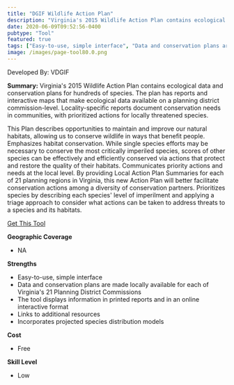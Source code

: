 ```yaml
---
title: "DGIF Wildlife Action Plan"
description: "Virginia's 2015 Wildlife Action Plan contains ecological data and conservation plans for hundreds of species. The plan has reports and interactive maps that make ecological data available on a planning district commission-level. Locality-specific reports document conservation needs in communities, with prioritized actions for locally threatened species."
date: 2020-06-09T09:52:56-0400
pubtype: "Tool"
featured: true
tags: ["Easy-to-use, simple interface", "Data and conservation plans are made locally available for each of Virginia's 21 Planning District Commissions", "The tool displays information in printed reports and in an online interactive format", "Links to additional resources", "Incorporates projected species distribution models"]
image: /images/page-tool80.0.png
---
```

Developed By: VDGIF

**Summary:** Virginia's 2015 Wildlife Action Plan contains ecological data and conservation plans for hundreds of species. The plan has reports and interactive maps that make ecological data available on a planning district commission-level. Locality-specific reports document conservation needs in communities, with prioritized actions for locally threatened species. 

This Plan describes opportunities to maintain and improve our natural habitats, allowing us to conserve wildlife in ways that benefit people. Emphasizes habitat conservation. While single species efforts may be necessary to conserve the most critically imperiled species, scores of other species can be effectively and efficiently conserved via actions that protect and restore the quality of their habitats. Communicates priority actions and needs at the local level. By providing Local Action Plan Summaries for each of 21 planning regions in Virginia, this new Action Plan will better facilitate conservation actions among a diversity of conservation partners. Prioritizes species by describing each species' level of imperilment and applying a triage approach to consider what actions can be taken to address threats to a species and its habitats.

<a href="http://bewildvirginia.org/wildlife-action-plan/" target="_blank">Get This Tool</a>

__**Geographic Coverage**__
-  NA

__**Strengths**__
-  Easy-to-use, simple interface
-   Data and conservation plans are made locally available for each of Virginia's 21 Planning District Commissions
-   The tool displays information in printed reports and in an online interactive format
-   Links to additional resources
-   Incorporates projected species distribution models

__**Cost**__
- Free

__**Skill Level**__
- Low
